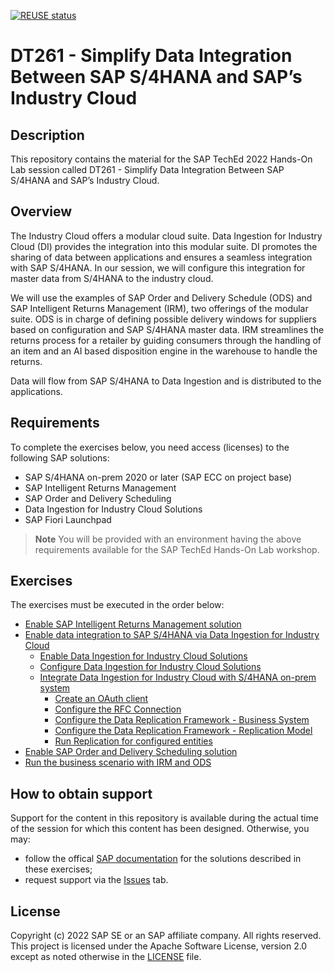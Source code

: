 [![REUSE status](https://api.reuse.software/badge/github.com/SAP-samples/teched2022-DT261)](https://api.reuse.software/info/github.com/SAP-samples/teched2022-DT261)

# DT261 - Simplify Data Integration Between SAP S/4HANA and SAP’s Industry Cloud

## Description

This repository contains the material for the SAP TechEd 2022 Hands-On Lab session called DT261 - Simplify Data Integration Between SAP S/4HANA and SAP’s Industry Cloud.  

## Overview

The Industry Cloud offers a modular cloud suite. Data Ingestion for Industry Cloud (DI) provides the integration into this modular suite. DI promotes the sharing of data between applications and ensures a seamless integration with SAP S/4HANA. In our session, we will configure this integration for master data from S/4HANA to the industry cloud.

We will use the examples of SAP Order and Delivery Schedule (ODS) and SAP Intelligent Returns Management (IRM), two offerings of the modular suite. ODS is in charge of defining possible delivery windows for suppliers based on configuration and SAP S/4HANA master data. IRM streamlines the returns process for a retailer by guiding consumers through the handling of an item and an AI based disposition engine in the warehouse to handle the returns.   

Data will flow from SAP S/4HANA to Data Ingestion and is distributed to the applications.

## Requirements

To complete the exercises below, you need access (licenses) to the following SAP solutions:
- SAP S/4HANA on-prem 2020 or later (SAP ECC on project base)
- SAP Intelligent Returns Management
- SAP Order and Delivery Scheduling
- Data Ingestion for Industry Cloud Solutions
- SAP Fiori Launchpad

> **Note**
> You will be provided with an environment having the above requirements available for the SAP TechEd Hands-On Lab workshop.

## Exercises

The exercises must be executed in the order below:

- [Enable SAP Intelligent Returns Management solution](exercises/ex0/README.md)
- [Enable data integration to SAP S/4HANA via Data Ingestion for Industry Cloud](exercises/ex1/README.md)
    - [Enable Data Ingestion for Industry Cloud Solutions](exercises/ex1/README.md)
    - [Configure Data Ingestion for Industry Cloud Solutions](exercises/ex2/README.md)
    - [Integrate Data Ingestion for Industry Cloud with S/4HANA on-prem system](exercises/ex4/README.md)
        - [Create an OAuth client](exercises/ex4/README.md)
        - [Configure the RFC Connection](exercises/ex5/README.md)
        - [Configure the Data Replication Framework - Business System](exercises/ex6/README.md)
        - [Configure the Data Replication Framework - Replication Model](exercises/ex7/README.md)
        - [Run Replication for configured entities](exercises/ex8/README.md)
- [Enable SAP Order and Delivery Scheduling solution](exercises/ex3/README.md)
- [Run the business scenario with IRM and ODS](exercises/ex9/README.md) 

## How to obtain support

Support for the content in this repository is available during the actual time of the session for which this content has been designed. Otherwise, you may:
- follow the offical [SAP documentation](https://help.sap.com/docs/) for the solutions described in these exercises;
- request support via the [Issues](https://github.com/SAP-samples/teched2022-DT261/issues) tab.

## License
Copyright (c) 2022 SAP SE or an SAP affiliate company. All rights reserved. This project is licensed under the Apache Software License, version 2.0 except as noted otherwise in the [LICENSE](LICENSES/Apache-2.0.txt) file.
